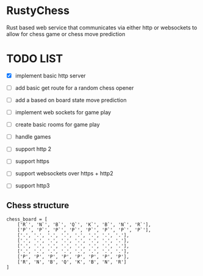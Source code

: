 # RustyChess
Rust based web service that communicates via either http or websockets to allow for chess game or chess move prediction


# TODO LIST

- [x] implement basic http server
- [ ] add basic get route for a random chess opener
- [ ] add a based on board state move prediction
- [ ] implement web sockets for game play
- [ ] create basic rooms for game play
- [ ] handle games
- [ ] support http 2
- [ ] support https
- [ ] support websockets over https + http2 
- [ ] support http3


## Chess structure 

```
chess_board = [
    ['R`', 'N`', 'B`', 'Q`', 'K`', 'B`', 'N`', 'R`'],
    ['P`', 'P`', 'P`', 'P`', 'P`', 'P`', 'P`', 'P`'],
    ['.', '.', '.', '.', '.', '.', '.', '.'],
    ['.', '.', '.', '.', '.', '.', '.', '.'],
    ['.', '.', '.', '.', '.', '.', '.', '.'],
    ['.', '.', '.', '.', '.', '.', '.', '.'],
    ['P', 'P', 'P', 'P', 'P', 'P', 'P', 'P'],
    ['R', 'N', 'B', 'Q', 'K', 'B', 'N', 'R']
]
```
